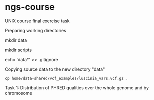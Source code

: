 # ngs-course
UNIX course final exercise task

Preparing working directories

  mkdir data
	
  mkdir scripts
	
  echo 'data*' >> .gitignore
  
Copying source data to the new directory "data"
  
	cp home/data-shared/vcf_examples/luscinia_vars.vcf.gz .

Task 1: Distribution of PHRED qualities over the whole genome and by chromosome
